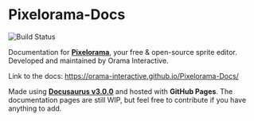 # Pixelorama-Docs
![Build Status](https://github.com/Orama-Interactive/Pixelorama-Docs/workflows/deploy/badge.svg)

Documentation for [**Pixelorama**](https://github.com/Orama-Interactive/Pixelorama), your free &amp; open-source sprite editor.
Developed and maintained by Orama Interactive.

Link to the docs: https://orama-interactive.github.io/Pixelorama-Docs/

Made using [**Docusaurus v3.0.0**](https://docusaurus.io/) and hosted with **GitHub Pages**.
The documentation pages are still WIP, but feel free to contribute if you have anything to add.
